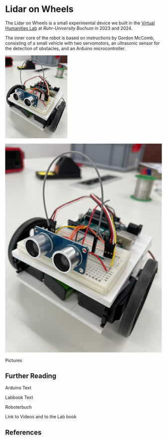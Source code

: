 # Lidar on Wheels

The Lidar on Wheels is a small experimental device we built in the [Virtual Humanities Lab](https://vhl.blogs.ruhr-uni-bochum.de/) at _Ruhr-University Bochum_ in 2023 and 2024.

The inner core of the robot is based on instructions by Gordon McComb, consisting of a small vehicle with two servomotors, an ultrasonic sensor for the detection of obstacles, and an Arduino microcontroller.

<img src="/18-als-thn-IMG_9466-cover-mccomb-ultrasound-posing.jpg?raw=true" width="200" title="The “McComb-robot” is the inner core of the Lidar on Wheels." alt="A small DIY robot with the two ultrasonic sensors at the front looking like eyes."/>

![A small DIY robot with the two ultrasonic sensors at the front looking like eyes.](/18-als-thn-IMG_9466-cover-mccomb-ultrasound-posing.jpg?raw=true|height="450px" "The “McComb-robot” is the inner core of the Lidar on Wheels.")



Pictures

## Further Reading

Arduino Text

Labbook Text

Roboterbuch

Link to Videos and to the Lab book

## References

